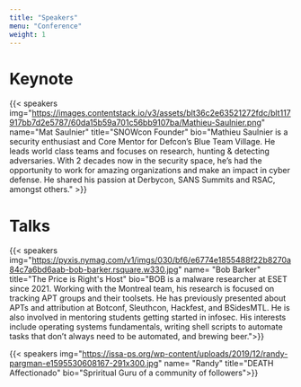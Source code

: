 ```yaml
---
title: "Speakers"
menu: "Conference"
weight: 1
---
```



# Keynote

{{< speakers img="https://images.contentstack.io/v3/assets/blt36c2e63521272fdc/blt117917bb7d2e5787/60da15b59a701c56bb9107ba/Mathieu-Saulnier.png" name="Mat Saulnier" title="SNOWcon Founder" bio="Mathieu Saulnier is a security enthusiast and Core Mentor for Defcon’s Blue Team Village. He leads world class teams and focuses on research, hunting & detecting adversaries. With 2 decades now in the security space, he’s had the opportunity to work for amazing organizations and make an impact in cyber defense. He shared his passion at Derbycon, SANS Summits and RSAC, amongst others." >}}

# Talks

{{< speakers img="https://pyxis.nymag.com/v1/imgs/030/bf6/e6774e1855488f22b8270a84c7a6bd6aab-bob-barker.rsquare.w330.jpg" name= "Bob Barker" title="The Price is Right's Host" bio="BOB is a malware researcher at ESET since 2021. Working with the Montreal team, his research is focused on tracking APT groups and their toolsets. He has previously presented about APTs and attribution at Botconf, Sleuthcon, Hackfest, and BSidesMTL. He is also involved in mentoring students getting started in infosec. His interests include operating systems fundamentals, writing shell scripts to automate tasks that don’t always need to be automated, and brewing beer.">}} 

{{< speakers img="https://issa-ps.org/wp-content/uploads/2019/12/randy-pargman-e1595530608167-291x300.jpg" name= "Randy" title="DEATH Affectionado" bio="Spriritual Guru of a community of followers">}} 
